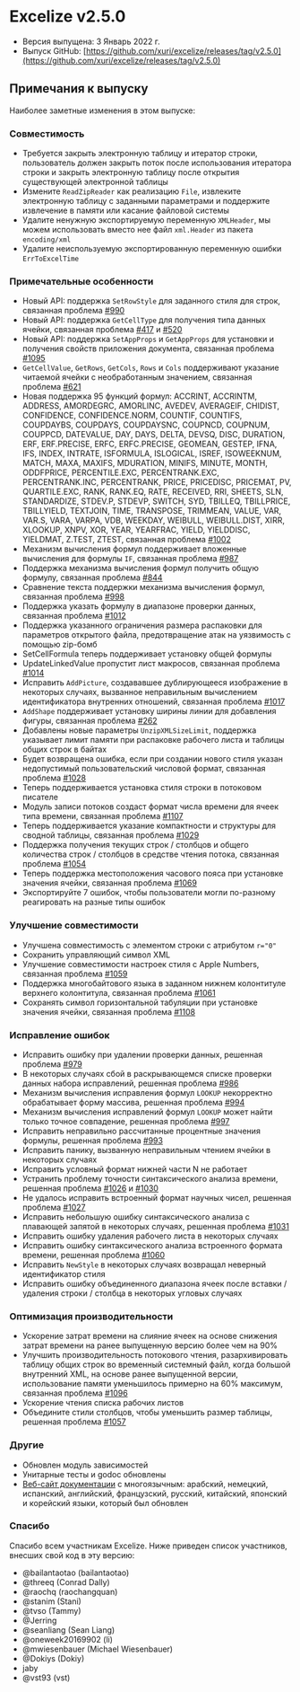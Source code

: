 # Excelize v2.5.0

* Версия выпущена: 3 Январь 2022 г.
* Выпуск GitHub: [https://github.com/xuri/excelize/releases/tag/v2.5.0](https://github.com/xuri/excelize/releases/tag/v2.5.0)

## Примечания к выпуску

Наиболее заметные изменения в этом выпуске:

### Совместимость

* Требуется закрыть электронную таблицу и итератор строки, пользователь должен закрыть поток после использования итератора строки и закрыть электронную таблицу после открытия существующей электронной таблицы
* Измените `ReadZipReader` как реализацию `File`, извлеките электронную таблицу с заданными параметрами и поддержите извлечение в памяти или касание файловой системы
* Удалите ненужную экспортируемую переменную `XMLHeader`, мы можем использовать вместо нее файл `xml.Header` из пакета `encoding/xml`
* Удалите неиспользуемую экспортированную переменную ошибки `ErrToExcelTime`

### Примечательные особенности

* Новый API: поддержка `SetRowStyle` для заданного стиля для строк, связанная проблема [#990](https://github.com/xuri/excelize/issues/990)
* Новый API: поддержка `GetCellType` для получения типа данных ячейки, связанная проблема [#417](https://github.com/xuri/excelize/issues/417) и [#520](https://github.com/xuri/excelize/issues/520)
* Новый API: поддержка `SetAppProps` и `GetAppProps` для установки и получения свойств приложения документа, связанная проблема [#1095](https://github.com/xuri/excelize/issues/1095)
* `GetCellValue`, `GetRows`, `GetCols`, `Rows` и `Cols` поддерживают указание читаемой ячейки с необработанным значением, связанная проблема [#621](https://github.com/xuri/excelize/issues/621)
* Новая поддержка 95 функций формул: ACCRINT, ACCRINTM, ADDRESS, AMORDEGRC, AMORLINC, AVEDEV, AVERAGEIF, CHIDIST, CONFIDENCE, CONFIDENCE.NORM, COUNTIF, COUNTIFS, COUPDAYBS, COUPDAYS, COUPDAYSNC, COUPNCD, COUPNUM, COUPPCD, DATEVALUE, DAY, DAYS, DELTA, DEVSQ, DISC, DURATION, ERF, ERF.PRECISE, ERFC, ERFC.PRECISE, GEOMEAN, GESTEP, IFNA, IFS, INDEX, INTRATE, ISFORMULA, ISLOGICAL, ISREF, ISOWEEKNUM, MATCH, MAXA, MAXIFS, MDURATION, MINIFS, MINUTE, MONTH, ODDFPRICE, PERCENTILE.EXC, PERCENTRANK.EXC, PERCENTRANK.INC, PERCENTRANK, PRICE, PRICEDISC, PRICEMAT, PV, QUARTILE.EXC, RANK, RANK.EQ, RATE, RECEIVED, RRI, SHEETS, SLN, STANDARDIZE, STDEV.P, STDEVP, SWITCH, SYD, TBILLEQ, TBILLPRICE, TBILLYIELD, TEXTJOIN, TIME, TRANSPOSE, TRIMMEAN, VALUE, VAR, VAR.S, VARA, VARPA, VDB, WEEKDAY, WEIBULL, WEIBULL.DIST, XIRR, XLOOKUP, XNPV, XOR, YEAR, YEARFRAC, YIELD, YIELDDISC, YIELDMAT, Z.TEST, ZTEST, связанная проблема [#1002](https://github.com/xuri/excelize/issues/1002)
* Механизм вычисления формул поддерживает вложенные вычисления для формулы `IF`, связанная проблема [#987](https://github.com/xuri/excelize/issues/987)
* Поддержка механизма вычисления формул получить общую формулу, связанная проблема [#844](https://github.com/xuri/excelize/issues/844)
* Сравнение текста поддержки механизма вычисления формул, связанная проблема [#998](https://github.com/xuri/excelize/issues/998)
* Поддержка указать формулу в диапазоне проверки данных, связанная проблема [#1012](https://github.com/xuri/excelize/issues/1012)
* Поддержка указанного ограничения размера распаковки для параметров открытого файла, предотвращение атак на уязвимость с помощью zip-бомб
* SetCellFormula теперь поддерживает установку общей формулы
* UpdateLinkedValue пропустит лист макросов, связанная проблема [#1014](https://github.com/xuri/excelize/issues/1014)
* Исправить `AddPicture`, создававшее дублирующееся изображение в некоторых случаях, вызванное неправильным вычислением идентификатора внутренних отношений, связанная проблема [#1017](https://github.com/xuri/excelize/issues/1017)
* `AddShape` поддерживает установку ширины линии для добавления фигуры, связанная проблема [#262](https://github.com/xuri/excelize/issues/262)
* Добавлены новые параметры `UnzipXMLSizeLimit`, поддержка указывает лимит памяти при распаковке рабочего листа и таблицы общих строк в байтах
* Будет возвращена ошибка, если при создании нового стиля указан недопустимый пользовательский числовой формат, связанная проблема [#1028](https://github.com/xuri/excelize/issues/1028)
* Теперь поддерживается установка стиля строки в потоковом писателе
* Модуль записи потоков создаст формат числа времени для ячеек типа времени, связанная проблема [#1107](https://github.com/xuri/excelize/issues/1107)
* Теперь поддерживается указание компактности и структуры для сводной таблицы, связанная проблема [#1029](https://github.com/xuri/excelize/issues/1029)
* Поддержка получения текущих строк / столбцов и общего количества строк / столбцов в средстве чтения потока, связанная проблема [#1054](https://github.com/xuri/excelize/issues/1054)
* Теперь поддержка местоположения часового пояса при установке значения ячейки, связанная проблема [#1069](https://github.com/xuri/excelize/issues/1069)
* Экспортируйте 7 ошибок, чтобы пользователи могли по-разному реагировать на разные типы ошибок

### Улучшение совместимости

* Улучшена совместимость с элементом строки с атрибутом `r="0"`
* Сохранить управляющий символ XML
* Улучшение совместимости настроек стиля с Apple Numbers, связанная проблема [#1059](https://github.com/xuri/excelize/issues/1059)
* Поддержка многобайтового языка в заданном нижнем колонтитуле верхнего колонтитула, связанная проблема [#1061](https://github.com/xuri/excelize/issues/1061)
* Сохранять символ горизонтальной табуляции при установке значения ячейки, связанная проблема [#1108](https://github.com/xuri/excelize/issues/1108)

### Исправление ошибок

* Исправить ошибку при удалении проверки данных, решенная проблема [#979](https://github.com/xuri/excelize/issues/979)
* В некоторых случаях сбой в раскрывающемся списке проверки данных набора исправлений, решенная проблема [#986](https://github.com/xuri/excelize/issues/986)
* Механизм вычисления исправления формул `LOOKUP` некорректно обрабатывает форму массива, решенная проблема [#994](https://github.com/xuri/excelize/issues/994)
* Механизм вычисления исправлений формул `LOOKUP` может найти только точное совпадение, решенная проблема [#997](https://github.com/xuri/excelize/issues/997)
* Исправить неправильно рассчитанные процентные значения формулы, решенная проблема [#993](https://github.com/xuri/excelize/issues/993)
* Исправить панику, вызванную неправильным чтением ячейки в некоторых случаях
* Исправить условный формат нижней части N не работает
* Устранить проблему точности синтаксического анализа времени, решенная проблема [#1026](https://github.com/xuri/excelize/issues/1026) и [#1030](https://github.com/xuri/excelize/issues/1030)
* Не удалось исправить встроенный формат научных чисел, решенная проблема [#1027](https://github.com/xuri/excelize/issues/1027)
* Исправить небольшую ошибку синтаксического анализа с плавающей запятой в некоторых случаях, решенная проблема [#1031](https://github.com/xuri/excelize/issues/1031)
* Исправить ошибку удаления рабочего листа в некоторых случаях
* Исправить ошибку синтаксического анализа встроенного формата времени, решенная проблема [#1060](https://github.com/xuri/excelize/issues/1060)
* Исправить `NewStyle` в некоторых случаях возвращал неверный идентификатор стиля
* Исправить ошибку объединенного диапазона ячеек после вставки / удаления строки / столбца в некоторых угловых случаях

### Оптимизация производительности

* Ускорение затрат времени на слияние ячеек на основе снижения затрат времени на ранее выпущенную версию более чем на 90%
* Улучшить производительность потокового чтения, разархивировать таблицу общих строк во временный системный файл, когда большой внутренний XML, на основе ранее выпущенной версии, использование памяти уменьшилось примерно на 60% максимум, связанная проблема [#1096](https://github.com/xuri/excelize/issues/1096)
* Ускорение чтения списка рабочих листов
* Объедините стили столбцов, чтобы уменьшить размер таблицы, решенная проблема [#1057](https://github.com/xuri/excelize/issues/1057)

### Другие

* Обновлен модуль зависимостей
* Унитарные тесты и godoc обновлены
* [Веб-сайт документации](https://xuri.me/excelize) с многоязычным: арабский, немецкий, испанский, английский, французский, русский, китайский, японский и корейский языки, который был обновлен

### Спасибо

Спасибо всем участникам Excelize. Ниже приведен список участников, внесших свой код в эту версию:

* @bailantaotao (bailantaotao)
* @threeq (Conrad Dally)
* @raochq (raochangquan)
* @stanim (Stani)
* @tvso (Tammy)
* @Jerring
* @seanliang (Sean Liang)
* @oneweek20169902 (li)
* @mwiesenbauer (Michael Wiesenbauer)
* @Dokiys (Dokiy)
* jaby
* @vst93 (vst)
